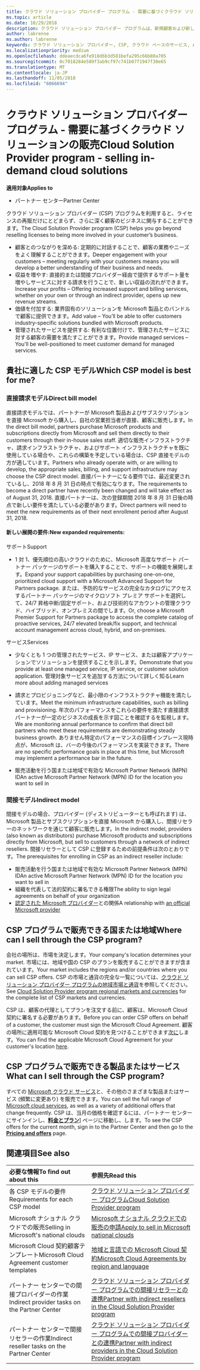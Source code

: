 ```yaml
---
title: クラウド ソリューション プロバイダー プログラム - 需要に基づくクラウド ソリューションの販売 | パートナー センター
ms.topic: article
ms.date: 10/29/2018
description: クラウド ソリューション プロバイダー プログラムは、新規顧客および新しい専門分野の追加によってビジネスの拡大に役立ちます。
author: labrenne
ms.author: labrenne
keywords: クラウド ソリューション プロバイダー, CSP, クラウド ベースのサービス, Azure, Office 365, Dynamics, CSP パートナ, CSP での販売, 直接パートナー, CSP 直接パートナー, CSP 間接リセラー, 直接 CSP, 間接 CSP, 直接モデル, 間接モデル, 間接リセラー, 間接プロバイダー, プロバイダー, ディストリビューター, クラウド ソリューション プロバイダー プログラム
ms.localizationpriority: medium
ms.openlocfilehash: ddeaecdca6fe918d6b3d581befa295c66b80a705
ms.sourcegitcommit: 0c7018284e589f3ab9cf97c741b07f1947f30e65
ms.translationtype: MT
ms.contentlocale: ja-JP
ms.lasthandoff: 11/05/2018
ms.locfileid: "6066694"
---
```

# <a name="cloud-solution-provider-program---selling-in-demand-cloud-solutions"></a><span data-ttu-id="33712-104">クラウド ソリューション プロバイダー プログラム - 需要に基づくクラウド ソリューションの販売</span><span class="sxs-lookup"><span data-stu-id="33712-104">Cloud Solution Provider program - selling in-demand cloud solutions</span></span> 

**<span data-ttu-id="33712-105">適用対象</span><span class="sxs-lookup"><span data-stu-id="33712-105">Applies to</span></span>**

-  <span data-ttu-id="33712-106">パートナー センター</span><span class="sxs-lookup"><span data-stu-id="33712-106">Partner Center</span></span>

<span data-ttu-id="33712-107">クラウド ソリューション プロバイダー (CSP) プログラムを利用すると、ライセンスの再販だけにとどまらず、さらに深く顧客のビジネスに関与することができます。</span><span class="sxs-lookup"><span data-stu-id="33712-107">The Cloud Solution Provider program (CSP) helps you go beyond reselling licenses to being more involved in your customer’s business.</span></span>
 
- <span data-ttu-id="33712-108">顧客とのつながりを深める: 定期的に対話することで、顧客の業務やニーズをよく理解することができます。</span><span class="sxs-lookup"><span data-stu-id="33712-108">Deeper engagement with your customers – meeting regularly with your customers means you will develop a better understanding of their business and needs.</span></span>
- <span data-ttu-id="33712-109">収益を増やす: 直接的または間接プロバイダー経由で提供するサポート量を増やしサービスに対する請求を行うことで、新しい収益の流れができます。</span><span class="sxs-lookup"><span data-stu-id="33712-109">Increase your profits – Offering increased support and billing services, whether on your own or through an indirect provider, opens up new revenue streams.</span></span>  
- <span data-ttu-id="33712-110">価値を付加する: 業界固有のソリューションを Microsoft 製品とのバンドルで顧客に提供できます。</span><span class="sxs-lookup"><span data-stu-id="33712-110">Add value – You’ll be able to offer customers industry-specific solutions bundled with Microsoft products.</span></span>
- <span data-ttu-id="33712-111">管理されたサービスを提供する: 有利な位置付けで、管理されたサービスに対する顧客の需要を満たすことができます。</span><span class="sxs-lookup"><span data-stu-id="33712-111">Provide managed services – You’ll be well-positioned to meet customer demand for managed services.</span></span> 

## <a name="which-csp-model-is-best-for-me"></a><span data-ttu-id="33712-112">貴社に適した CSP モデル</span><span class="sxs-lookup"><span data-stu-id="33712-112">Which CSP model is best for me?</span></span>

### <a name="direct-bill-model"></a><span data-ttu-id="33712-113">直接請求モデル</span><span class="sxs-lookup"><span data-stu-id="33712-113">Direct bill model</span></span>

 <span data-ttu-id="33712-114">直接請求モデルでは、パートナーが Microsoft 製品およびサブスクリプションを直接 Microsoft から購入し、自社の営業担当者が直接、顧客に販売します。</span><span class="sxs-lookup"><span data-stu-id="33712-114">In the direct bill model, partners purchase Microsoft products and subscriptions directly from Microsoft and sell them directly to their customers through their in-house sales staff.</span></span> <span data-ttu-id="33712-115">適切な販売インフラストラクチャ、請求インフラストラクチャ、およびサポート インフラストラクチャを既に使用している場合や、これらの構築を予定している場合は、CSP 直接モデルの方が適しています。</span><span class="sxs-lookup"><span data-stu-id="33712-115">Partners who already operate with, or are willing to develop, the appropriate sales, billing, and support infrastructure may choose the CSP direct model.</span></span> <span data-ttu-id="33712-116">直接パートナーになる要件では、最近変更されているし、2018 年 8 月 31 日の時点で有効になります。</span><span class="sxs-lookup"><span data-stu-id="33712-116">The requirements to become a direct partner have recently been changed and will take effect as of August 31, 2018.</span></span> <span data-ttu-id="33712-117">直接パートナーは、次の登録期間 2018 年 8 月 31 日後の時点で新しい要件を満たしている必要があります。</span><span class="sxs-lookup"><span data-stu-id="33712-117">Direct partners will need to meet the new requirements as of their next enrollment period after August 31, 2018.</span></span>


#### <a name="new-expanded-requirements"></a><span data-ttu-id="33712-118">新しい展開の要件:</span><span class="sxs-lookup"><span data-stu-id="33712-118">New expanded requirements:</span></span>

<span data-ttu-id="33712-119">サポート</span><span class="sxs-lookup"><span data-stu-id="33712-119">Support</span></span>
- <span data-ttu-id="33712-120">1 対 1、優先順位の高いクラウドのために、Microsoft 高度なサポート パートナー パッケージのサポートを購入することで、サポートの機能を展開します。</span><span class="sxs-lookup"><span data-stu-id="33712-120">Expand your support capabilities by purchasing one-on-one, prioritized cloud support with a Microsoft Advanced Support for Partners package.</span></span> <span data-ttu-id="33712-121">または、予防的なサービスの完全なカタログにアクセスするパートナー パッケージのマイクロソフト プレミア サポートを選択して、24/7 昇格中断/固定サポート、および技術的なアカウントの管理クラウド、ハイブリッド、オンプレミスの間でします。</span><span class="sxs-lookup"><span data-stu-id="33712-121">Or, choose a Microsoft Premier Support for Partners package to access the complete catalog of proactive services, 24/7 elevated break/fix support, and technical account management across cloud, hybrid, and on-premises.</span></span> 

<span data-ttu-id="33712-122">サービス</span><span class="sxs-lookup"><span data-stu-id="33712-122">Services</span></span>

- <span data-ttu-id="33712-123">少なくとも 1 つの管理されたサービス、IP サービス、または顧客アプリケーションでソリューションを提供することを示します。</span><span class="sxs-lookup"><span data-stu-id="33712-123">Demonstrate that you provide at least one managed service, IP service, or customer solution application.</span></span> <span data-ttu-id="33712-124">管理対象サービスを追加する方法について詳しく知る</span><span class="sxs-lookup"><span data-stu-id="33712-124">Learn more about adding managed services</span></span>

- <span data-ttu-id="33712-125">請求とプロビジョニングなど、最小限のインフラストラクチャ機能を満たしています。</span><span class="sxs-lookup"><span data-stu-id="33712-125">Meet the minimum infrastructure capabilities, such as billing and provisioning.</span></span>
<span data-ttu-id="33712-126">年次のパフォーマンスをこれらの要件を満たす直接請求パートナーが一定のビジネスの成長を示す図ことを確認するを監視します。</span><span class="sxs-lookup"><span data-stu-id="33712-126">We are monitoring annual performance to confirm that direct bill partners who meet these requirements are demonstrating steady business growth.</span></span> <span data-ttu-id="33712-127">ありません特定のパフォーマンスの目標インプレース現時点が、Microsoft は、バーの今後のパフォーマンスを実装できます。</span><span class="sxs-lookup"><span data-stu-id="33712-127">There are no specific performance goals in place at this time, but Microsoft may implement a performance bar in the future.</span></span> 

- <span data-ttu-id="33712-128">販売活動を行う国または地域で有効な Microsoft Partner Network (MPN) ID</span><span class="sxs-lookup"><span data-stu-id="33712-128">An active Microsoft Partner Network (MPN) ID for the location you want to sell in</span></span>


### <a name="indirect-model"></a><span data-ttu-id="33712-129">間接モデル</span><span class="sxs-lookup"><span data-stu-id="33712-129">Indirect model</span></span>

<span data-ttu-id="33712-130">間接モデルの場合、プロバイダー (ディストリビューターとも呼ばれます) は、Microsoft 製品とサブスクリプションを直接 Microsoft から購入し、間接リセラーのネットワークを通じて顧客に販売します。</span><span class="sxs-lookup"><span data-stu-id="33712-130">In the indirect model, providers (also known as distributors) purchase Microsoft products and subscriptions directly from Microsoft, but sell to customers through a network of indirect resellers.</span></span> <span data-ttu-id="33712-131">間接リセラーとして CSP に登録するための前提条件は次のとおりです。</span><span class="sxs-lookup"><span data-stu-id="33712-131">The prerequisites for enrolling in CSP as an indirect reseller include:</span></span>

- <span data-ttu-id="33712-132">販売活動を行う国または地域で有効な Microsoft Partner Network (MPN) ID</span><span class="sxs-lookup"><span data-stu-id="33712-132">An active Microsoft Partner Network (MPN) ID for the location you want to sell in</span></span>
- <span data-ttu-id="33712-133">組織を代表して法的契約に署名できる権限</span><span class="sxs-lookup"><span data-stu-id="33712-133">The ability to sign legal agreements on behalf of your organization</span></span>
- <span data-ttu-id="33712-134">[認定された Microsoft プロバイダー](https://partnercenter.microsoft.com/partner/find-a-provider)との関係</span><span class="sxs-lookup"><span data-stu-id="33712-134">A relationship with [an official Microsoft provider](https://partnercenter.microsoft.com/partner/find-a-provider)</span></span>


## <a name="where-can-i-sell-through-the-csp-program"></a><span data-ttu-id="33712-135">CSP プログラムで販売できる国または地域</span><span class="sxs-lookup"><span data-stu-id="33712-135">Where can I sell through the CSP program?</span></span>

<span data-ttu-id="33712-136">会社の場所は、市場を決定します。</span><span class="sxs-lookup"><span data-stu-id="33712-136">Your company's location determines your market.</span></span> <span data-ttu-id="33712-137">市場には、地域や国の CSP のプランを販売することができますが含まれています。</span><span class="sxs-lookup"><span data-stu-id="33712-137">Your market includes the regions and/or countries where you can sell CSP offers.</span></span> <span data-ttu-id="33712-138">CSP の市場と通貨の完全な一覧については、[クラウド ソリューション プロバイダー プログラムの地域市場と通貨](regional-authorization-overview.md)を参照してください。</span><span class="sxs-lookup"><span data-stu-id="33712-138">See [Cloud Solution Provider program regional markets and currencies](regional-authorization-overview.md) for the complete list of CSP markets and currencies.</span></span>

<span data-ttu-id="33712-139">CSP は、顧客の代理としてプランを注文する前に、顧客は、Microsoft Cloud 契約に署名する必要があります。</span><span class="sxs-lookup"><span data-stu-id="33712-139">Before you can order CSP offers on behalf of a customer, the customer must sign the Microsoft Cloud Agreement.</span></span> <span data-ttu-id="33712-140">顧客の場所に適用可能な Microsoft Cloud 契約を見つけることができます[次に](agreements.md)します。</span><span class="sxs-lookup"><span data-stu-id="33712-140">You can find the applicable Microsoft Cloud Agreement for your customer's location [here](agreements.md).</span></span>  

## <a name="what-can-i-sell-through-the-csp-program"></a><span data-ttu-id="33712-141">CSP プログラムで販売できる製品またはサービス</span><span class="sxs-lookup"><span data-stu-id="33712-141">What can I sell through the CSP program?</span></span>

<span data-ttu-id="33712-142">すべての [Microsoft クラウド サービス](https://partner.microsoft.com/cloud-solution-provider/products-and-services)と、その他のさまざまな製品またはサービス (頻繁に変更あり) を販売できます。</span><span class="sxs-lookup"><span data-stu-id="33712-142">You can sell the full range of [Microsoft cloud services](https://partner.microsoft.com/cloud-solution-provider/products-and-services), as well as a variety of additional offers that change frequently.</span></span> <span data-ttu-id="33712-143">CSP は、当月の価格を確認するには、パートナー センターにサインインし、[**料金とプラン**](https://partnercenter.microsoft.com/pcv/sales)] ページに移動し、します。</span><span class="sxs-lookup"><span data-stu-id="33712-143">To see the CSP offers for the current month, sign in to the Partner Center and then go to the [**Pricing and offers**](https://partnercenter.microsoft.com/pcv/sales) page.</span></span>

## <a name="see-also"></a><span data-ttu-id="33712-144">関連項目</span><span class="sxs-lookup"><span data-stu-id="33712-144">See also</span></span> 


|**<span data-ttu-id="33712-145">必要な情報</span><span class="sxs-lookup"><span data-stu-id="33712-145">To find out about this</span></span>**   |**<span data-ttu-id="33712-146">参照先</span><span class="sxs-lookup"><span data-stu-id="33712-146">Read this</span></span>**   |
|:---------------------------|:--------------------|
|<span data-ttu-id="33712-147">各 CSP モデルの要件</span><span class="sxs-lookup"><span data-stu-id="33712-147">Requirements for each CSP model</span></span>   | [<span data-ttu-id="33712-148">クラウド ソリューション プロバイダー プログラム</span><span class="sxs-lookup"><span data-stu-id="33712-148">Cloud Solution Provider program</span></span>](https://partnercenter.microsoft.com/partner/cloud-solution-provider)|
|<span data-ttu-id="33712-149">Microsoft ナショナル クラウドでの販売</span><span class="sxs-lookup"><span data-stu-id="33712-149">Selling in Microsoft's national clouds</span></span>   | [<span data-ttu-id="33712-150">Microsoft ナショナル クラウドでの販売の申請</span><span class="sxs-lookup"><span data-stu-id="33712-150">Apply to sell in Microsoft national clouds</span></span>](csp-national-clouds-overview.md)|
|<span data-ttu-id="33712-151">Microsoft Cloud 契約顧客テンプレート</span><span class="sxs-lookup"><span data-stu-id="33712-151">Microsoft Cloud Agreement customer templates</span></span>   |[<span data-ttu-id="33712-152">地域と言語での Microsoft Cloud 契約</span><span class="sxs-lookup"><span data-stu-id="33712-152">Microsoft Cloud Agreements by region and language</span></span>](agreements.md)|
|<span data-ttu-id="33712-153">パートナー センターでの間接プロバイダーの作業</span><span class="sxs-lookup"><span data-stu-id="33712-153">Indirect provider tasks on the Partner Center</span></span>  |[<span data-ttu-id="33712-154">クラウド ソリューション プロバイダー プログラムでの間接リセラーとの連携</span><span class="sxs-lookup"><span data-stu-id="33712-154">Partner with indirect resellers in the Cloud Solution Provider program</span></span>](indirect-provider-tasks-in-partner-center.md)|
|<span data-ttu-id="33712-155">パートナー センターで間接リセラーの作業</span><span class="sxs-lookup"><span data-stu-id="33712-155">Indirect reseller tasks on the Partner Center</span></span>   |[<span data-ttu-id="33712-156">クラウド ソリューション プロバイダー プログラムでの間接プロバイダーとの連携</span><span class="sxs-lookup"><span data-stu-id="33712-156">Partner with indirect providers in the Cloud Solution Provider program</span></span>](indirect-reseller-tasks-in-partner-center.md)|
